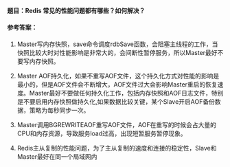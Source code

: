 #### **题目**：Redis 常见的性能问题都有哪些？如何解决？

#### **参考答案**：

1) Master写内存快照，save命令调度rdbSave函数，会阻塞主线程的工作，当快照比较大时对性能影响是非常大的，会间断性暂停服务，所以Master最好不要写内存快照。

2) Master AOF持久化，如果不重写AOF文件，这个持久化方式对性能的影响是最小的，但是AOF文件会不断增大，AOF文件过大会影响Master重启的恢复速度。Master最好不要做任何持久化工作，包括内存快照和AOF日志文件，特别是不要启用内存快照做持久化,如果数据比较关键，某个Slave开启AOF备份数据，策略为每秒同步一次。

3) Master调用BGREWRITEAOF重写AOF文件，AOF在重写的时候会占大量的CPU和内存资源，导致服务load过高，出现短暂服务暂停现象。

4) Redis主从复制的性能问题，为了主从复制的速度和连接的稳定性，Slave和Master最好在同一个局域网内

